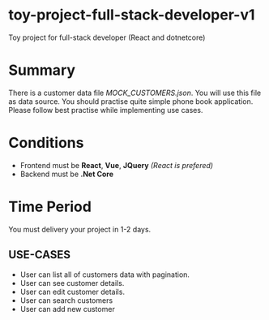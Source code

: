 # toy-project-full-stack-developer-v1

Toy project for full-stack developer (React and dotnetcore)

# Summary

There is a customer data file _MOCK_CUSTOMERS.json_. You will use this file as data source. You should practise quite simple phone book application. Please follow best practise while implementing use cases.

# Conditions

- Frontend must be **React**, **Vue**, **JQuery** _(React is prefered)_
- Backend must be **.Net Core** 


# Time Period

You must delivery your project in 1-2 days.


## USE-CASES

* User can list all of customers data with pagination.
* User can see customer details.
* User can edit customer details.
* User can search customers
* User can add new customer

